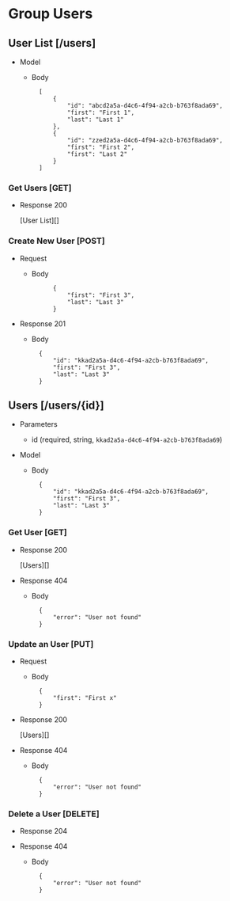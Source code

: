 
# Group Users

## User List [/users]

+ Model

    + Body

            [
                {
                    "id": "abcd2a5a-d4c6-4f94-a2cb-b763f8ada69",
                    "first": "First 1",
                    "last": "Last 1"
                },
                {
                    "id": "zzed2a5a-d4c6-4f94-a2cb-b763f8ada69",
                    "first": "First 2",
                    "first": "Last 2"
                }
            ]

### Get Users  [GET]

+ Response 200

    [User List][]

### Create New User [POST]
+ Request

    + Body

                {
                    "first": "First 3",
                    "last": "Last 3"
                }

+ Response 201

    + Body

            {
                "id": "kkad2a5a-d4c6-4f94-a2cb-b763f8ada69",
                "first": "First 3",
                "last": "Last 3"
            }


## Users [/users/{id}]

+ Parameters

    + id (required, string, `kkad2a5a-d4c6-4f94-a2cb-b763f8ada69`)

+ Model

    + Body

            {
                "id": "kkad2a5a-d4c6-4f94-a2cb-b763f8ada69",
                "first": "First 3",
                "last": "Last 3"
            }

### Get User [GET]

+ Response 200

    [Users][]

+ Response 404

    + Body

            {
                "error": "User not found"
            }

### Update an User [PUT]

+ Request

    + Body

            {
                "first": "First x"
            }

+ Response 200

    [Users][]

+ Response 404

    + Body

            {
                "error": "User not found"
            }

### Delete a User [DELETE]

+ Response 204

+ Response 404

    + Body

            {
                "error": "User not found"
            }
